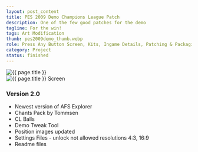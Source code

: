 ```yaml
---
layout: post_content
title: PES 2009 Demo Champions League Patch
description: One of the few good patches for the demo
tagline: For the win!
tags: Art Modification
thumb: pes2009demo_thumb.webp
role: Press Any Button Screen, Kits, Ingame Details, Patching & Packaging
category: Project
status: finished
---
```

<div class="box alt">
    <div class="row uniform 50%">
        <div class="4u">
            <img src="{{ site.url_dir }}img/pes2009demo.webp" alt="{{ page.title }}" class="image fit" />
        </div>
        <div class="4u">
            <img src="{{ site.url_dir }}img/pes2009demo_screen.webp" alt="{{ page.title }} Screen" class="image fit" />
        </div>
    </div>
</div>

### Version 2.0 ###
* Newest version of AFS Explorer
* Chants Pack by Tommsen
* CL Balls
* Demo Tweak Tool
* Position images updated
* Settings Files - unlock not allowed resolutions 4:3, 16:9
* Readme files

